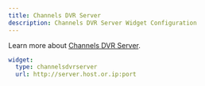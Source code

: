 ```yaml
---
title: Channels DVR Server
description: Channels DVR Server Widget Configuration
---
```


Learn more about [Channels DVR Server](https://getchannels.com/dvr-server/).

```yaml
widget:
  type: channelsdvrserver
  url: http://server.host.or.ip:port
```
